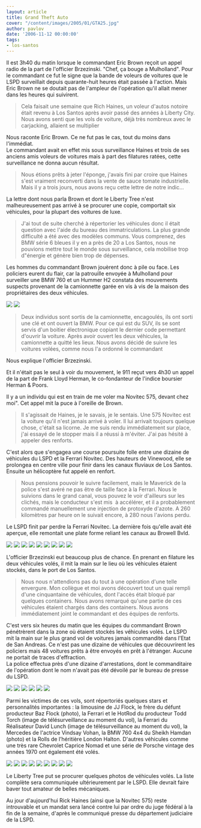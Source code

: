```yaml
---
layout: article
title: Grand Theft Auto
cover: "/content/images/2005/01/GTA25.jpg"
author: pavlov
date: '2006-11-12 00:00:00'
tags:
- los-santos
---
```


Il est 3h40 du matin lorsque le commandant Eric Brown reçoit un appel radio de la part de l'officier Brzezinski. "Chef, ça bouge a Mulholland". Pour le commandant ce fut le signe que la bande de voleurs de voitures que le LSPD surveillait depuis quarante-huit heures était passée à l'action. Mais Eric Brown ne se doutait pas de l'ampleur de l'opération qu'il allait mener dans les heures qui suivirent.

> Cela faisait une semaine que Rich Haines, un voleur d'autos notoire était revenu à Los Santos après avoir passé des années à Liberty City. Nous avons senti que les vols de voiture, déjà très nombreux avec le carjacking, allaient se multiplier

Nous raconte Eric Brown. Ce ne fut pas le cas, tout du moins dans l'immédiat.  
Le commandant avait en effet mis sous surveillance Haines et trois de ses anciens amis voleurs de voitures mais à part des filatures ratées, cette surveillance ne donna aucun résultat.

> Nous étions prêts à jeter l'éponge, j'avais fini par croire que Haines s'est vraiment reconverti dans la vente de sauce tomate industrielle. Mais il y a trois jours, nous avons reçu cette lettre de notre indic...

La lettre dont nous parla Brown et dont le Liberty Tree n'est malheureusement pas arrivé à se procurer une copie, comportait six véhicules, pour la plupart des voitures de luxe.

> J'ai tout de suite cherché à répertorier les véhicules donc il était question avec l'aide du bureau des immatriculations. La plus grande difficulté a été avec des modèles communs. Vous comprenez, des BMW série 6 bleues il y en a près de 20 a Los Santos, nous ne pouvions mettre tout le monde sous surveillance, cela mobilise trop d"énergie et génère bien trop de dépenses.

Les hommes du commandant Brown jouèrent donc à pile ou face. Les policiers eurent du flair, car la patrouille envoyée à Mulholland pour surveiller une BMW 760 et un Hummer H2 constata des mouvements suspects provenant de la camionnette garée en vis à vis de la maison des propriétaires des deux véhicules.

![](/content/images/2005/01/GTA03.jpg)
![](/content/images/2005/01/GTA04.jpg)

> Deux individus sont sortis de la camionnette, encagoulés, ils ont sorti une clé et ont ouvert la BMW. Pour ce qui est du SUV, ils se sont servis d'un boitier électronique copiant le dernier code permettant d'ouvrir la voiture. Après avoir ouvert les deux véhicules, la camionnette a quitté les lieux. Nous avons décidé de suivre les voitures volées, comme nous l'a ordonné le commandant

Nous explique l'officier Brzezinski.

Et il n'était pas le seul à voir du mouvement, le 911 reçut vers 4h30 un appel de la part de Frank Lloyd Herman, le co-fondanteur de l'indice boursier Herman & Poors.

Il y a un individu qui est en train de me voler ma Novitec 575, devant chez moi". Cet appel mit la puce à l'oreille de Brown.

> Il s'agissait de Haines, je le savais, je le sentais. Une 575 Novitec est la voiture qu'il n'est jamais arrivé à voler. Il lui arrivait toujours quelque chose, c'était sa licorne. Je me suis rendu immédiatement sur place, j'ai essayé de le stopper mais il a réussi à m'éviter. J'ai pas hésité&nbsp;à appeler des renforts.

C'est alors que s'engagea une course poursuite folle entre une dizaine de véhicules du LSPD et la Ferrari Novitec. Des hauteurs de Vinewood, elle se prolongea en centre ville pour finir dans les canaux fluviaux de Los Santos. Ensuite un hélicoptère fut appelé en renfort.

> Nous pensions pouvoir le suivre facilement, mais le Maverick de la police s'est avéré ne pas être de taille face à la Ferrari. Nous le suivions dans le grand canal, vous pouvez le voir d'ailleurs sur les clichés, mais le conducteur s'est mis&nbsp; à accélérer, et il a probablement commandé manuellement une injection de protoxyde d'azote. A 260 kilomètres par heure on le suivait encore, à 280 nous l'avions perdu.

Le LSPD finit par perdre la Ferrari Novitec. La dernière fois qu'elle avait été aperçue, elle remontait une plate forme reliant les canaux au Browell Bvld.

![](/content/images/2005/01/GTA22.jpg)
![](/content/images/2005/01/GTA23.jpg)
![](/content/images/2005/01/GTA24.jpg)
![](/content/images/2005/01/GTA25.jpg)
![](/content/images/2005/01/GTA26.jpg)
![](/content/images/2005/01/GTA27.jpg)
![](/content/images/2005/01/GTA28.jpg)
![](/content/images/2005/01/GTA18.jpg)
![](/content/images/2005/01/GTA19.jpg)

L'officier Brzezinski eut beaucoup plus de chance. En prenant en filature les deux véhicules volés, il mit la main sur le lieu où les véhicules étaient stockés, dans le port de Los Santos.

> Nous nous n'attendions pas du tout à une opération d'une telle envergure. Mon collègue et moi avons découvert tout un quai rempli d'une cinquantaine de véhicules, dont l'accès était bloqué par quelques containers. Nous avons remarqué qu'une partie de ces véhicules étaient chargés dans des containers. Nous avons immédiatement joint le commandant et des équipes de renforts.

C'est vers six heures du matin que les équipes du commandant Brown pénétrèrent dans la zone où étaient stockés les véhicules volés. Le LSPD mit la main sur le plus grand vol de voitures jamais commandité dans l'Etat de San Andreas. Ce n'est pas une dizaine de véhicules que découvrirent les policiers mais 48 voitures prêts à être envoyés en prêt à l'étranger. Aucune ne portait de traces d'effraction.  
La police effectua près d'une dizaine d'arrestations, dont le commanditaire de l'opération dont le nom n'avait pas été dévoilé par le bureau de presse du LSPD.

![](/content/images/2005/01/GTA05.jpg)
![](/content/images/2005/01/GTA06.jpg)
![](/content/images/2005/01/GTA08.jpg)
![](/content/images/2005/01/GTA09.jpg)
![](/content/images/2005/01/GTA10.jpg)
![](/content/images/2005/01/GTA11.jpg)

Parmi les victimes de ces vols, sont répertoriés quelques stars et personnalités importantes : la limousine de JJ Flock, le frère du défunt producteur Baz Flock (photo), la Ferrari et le HotRod du producteur Todd Torch (image de télésurveillance au moment du vol), la Ferrari du Réalisateur David Lunch (image de télésurveillance au moment du vol), la Mercedes de l'actrice Vindsay Vohan, la BMW 760 4x4 du Sheikh Hamdan (photo) et la Rolls de l’héritière London Halton. D'autres véhicules comme une très rare Chevrolet Caprice Nomad et une série de Porsche vintage des années 1970 ont également été volés.

![](/content/images/2005/01/GTA14.jpg)
![](/content/images/2005/01/GTA13.jpg)
![](/content/images/2005/01/GTA12.jpg)
![](/content/images/2005/01/GTA17.jpg)
![](/content/images/2005/01/GTA16.jpg)
![](/content/images/2005/01/GTA15.jpg)
![](/content/images/2005/01/GTA02.jpg)
![](/content/images/2005/01/GTA21.jpg)
![](/content/images/2005/01/GTA20.jpg)

Le Liberty Tree put se procurer quelques photos de véhicules volés. La liste complète sera communiquée ultérieurement par le LSPD. Elle devrait faire baver tout amateur de belles mécaniques.

Au jour d'aujourd'hui Rick Haines (ainsi que la Novitec 575) reste introuvable et un mandat sera lancé contre lui par ordre du juge fédéral à la fin de la semaine, d'après le communiqué presse du département judiciaire de la LSPD.

<!--kg-card-end: markdown-->
